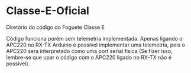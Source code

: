 # Classe-E-Oficial
Diretório do código do Foguete Classe E

Código funciona porém sem telemetria implementada. Apenas ligando o APC220 no RX-TX Arduino é possível implementar uma telemetria,
pois o APC220 sera interpretado como uma port serial fisica (Se fizer isso, lembre-se que upar o código com o APC220 ligado no RX-TX não é possível).
